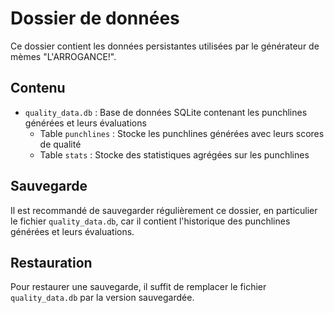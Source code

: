 # Dossier de données

Ce dossier contient les données persistantes utilisées par le générateur de mèmes "L'ARROGANCE!".

## Contenu

- `quality_data.db` : Base de données SQLite contenant les punchlines générées et leurs évaluations
  - Table `punchlines` : Stocke les punchlines générées avec leurs scores de qualité
  - Table `stats` : Stocke des statistiques agrégées sur les punchlines

## Sauvegarde

Il est recommandé de sauvegarder régulièrement ce dossier, en particulier le fichier `quality_data.db`, car il contient l'historique des punchlines générées et leurs évaluations.

## Restauration

Pour restaurer une sauvegarde, il suffit de remplacer le fichier `quality_data.db` par la version sauvegardée. 